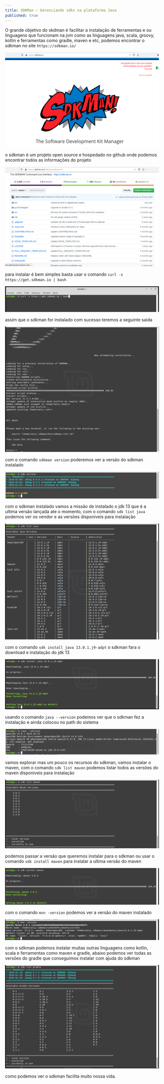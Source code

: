 ```yaml
---
title: SDKMan — Gerenciando sdks na plataforma Java
published: true
---
```


O grande objetivo do skdman é facilitar a instalação de ferramentas e ou linguagens que funcionam na jvm como as linguagens java, scala, groovy, kotlin e ferramentas como gradle, maven e etc, podemos encontrar o sdkman no site `https://sdkman.io/`

![sdkman](assets/sdkman/sdkman_00.png)

o sdkman é um projeto open source e hospedado no github onde podemos encontrar todos as informações do projeto

![sdkman](assets/sdkman/sdkman_01.png)

para instalar é bem simples basta usar o comando `curl -s https://get.sdkman.io | bash`

![sdkman](assets/sdkman/sdkman_02.png)

assim que o sdkman for instalado com sucesso teremos a seguinte saida

![sdkman](assets/sdkman/sdkman_03.png)

com o comando `sdkman version` poderemos ver a versão do sdkman instalado

![sdkman](assets/sdkman/sdkman_04.png)

com o sdkman instalado vamos a missão de instalado o jdk 13 que é a ultima versão lançada ate o momento, com o comando `sdk list java` podemos ver os vendor e as versões disponiveis para instalação

![sdkman](assets/sdkman/sdkman_05.png)

com o comando `sdk install java 13.0.1.j9-adpt` o sdkman fara o download e instalação do jdk 13

![sdkman](assets/sdkman/sdkman_06.png)

usando o comando `java --version` podemos ver que o sdkman fez a instalação e ainda colocou no path do sistema

![sdkman](assets/sdkman/sdkman_07.png)

vamos explorar mas um pouco os recursos do sdkman, vamos instalar o maven, com o comando `sdk list maven` podemos listar todos as versões do maven disponiveis para instalação

![sdkman](assets/sdkman/sdkman_08.png)

podemos passar a versão que queremos instalar para o sdkman ou usar o comando `sdk install maven` para instalar a ultima versão do maven

![sdkman](assets/sdkman/sdkman_09.png)

com o comando `mvn -version` podemos ver a versão do maven instalado

![sdkman](assets/sdkman/sdkman_10.png)

com o sdkman podemos instalar muitas outras linguagens como kotlin, scala e ferramentas como maven e gradle, abaixo podemos ver todas as versões do gradle que conseguimos instalar com ajuda do sdkman

![sdkman](assets/sdkman/sdkman_11.png)

como podemos ver o sdkman facilita muito nossa vida.
